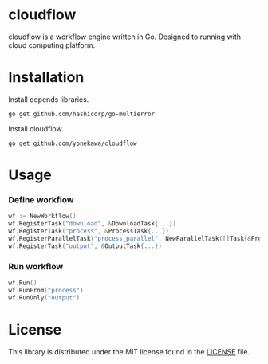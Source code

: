 # cloudflow
cloudflow is a workflow engine written in Go.
Designed to running with cloud computing platform.

# Installation

Install depends libraries.

```golang
go get github.com/hashicorp/go-multierror
```

Install cloudflow.

```console
go get github.com/yonekawa/cloudflow
```

# Usage

### Define workflow

```go
wf := NewWorkflow()
wf.RegisterTask("download", &DownloadTask{...})
wf.RegisterTask("process", &ProcessTask{...})
wf.RegisterParallelTask("process_parallel", NewParallelTask([]Task{&ProcessTask{}, &ProcessTask{}}))
wf.RegisterTask("output", &OutputTask{...})
```

### Run workflow

```go
wf.Run()
wf.RunFrom("process")
wf.RunOnly("output")
```

# License
This library is distributed under the MIT license found in the [LICENSE](https://github.com/yonekawa/cloudflow/blob/master/LICENSE) file.
